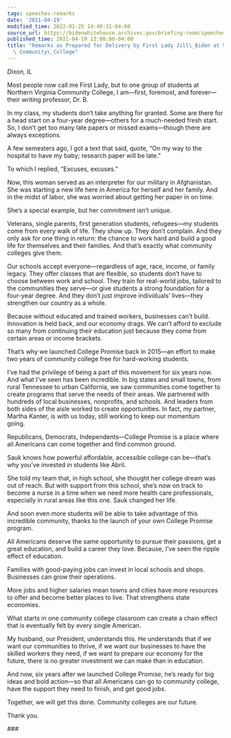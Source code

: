 ```yaml
---
tags: speeches-remarks
date: '2021-04-19'
modified_time: 2022-01-25 14:40:31-04:00
source_url: https://bidenwhitehouse.archives.gov/briefing-room/speeches-remarks/2021/04/19/remarks-as-prepared-for-delivery-by-first-lady-jill-biden-at-sauk-valley-community-college/
published_time: 2021-04-19 13:00:00-04:00
title: "Remarks as Prepared for Delivery by First Lady Jill\_Biden at Sauk Valley\
  \ Community\_College"
---
```

 
*Dixon, IL*

Most people now call me First Lady, but to one group of students at
Northern Virginia Community College, I am—first, foremost, and
forever—their writing professor, Dr. B.  

In my class, my students don’t take anything for granted. Some are there
for a head start on a four-year degree—others for a much-needed fresh
start. So, I don’t get too many late papers or missed exams—though there
are always exceptions.  

A few semesters ago, I got a text that said, quote, “On my way to the
hospital to have my baby; research paper will be late.”  

To which I replied, “Excuses, excuses.” 

Now, this woman served as an interpreter for our military in
Afghanistan. She was starting a new life here in America for herself and
her family. And in the midst of labor, she was worried about getting her
paper in on time.   

She’s a special example, but her commitment isn’t unique.  

Veterans, single parents, first generation students, refugees—my
students come from every walk of life. They show up. They don’t
complain. And they only ask for one thing in return: the chance to work
hard and build a good life for themselves and their families. And that’s
exactly what community colleges give them.  

Our schools accept everyone—regardless of age, race, income, or family
legacy. They offer classes that are flexible, so students don’t have to
choose between work and school. They train for real-world jobs, tailored
to the communities they serve—or give students a strong foundation for a
four-year degree. And they don’t just improve individuals’ lives—they
strengthen our country as a whole.  

Because without educated and trained workers, businesses can’t build.
Innovation is held back, and our economy drags. We can’t afford to
exclude so many from continuing their education just because they come
from certain areas or income brackets.  

That’s why we launched College Promise back in 2015—an effort to make
two years of community college free for hard-working students.  

I’ve had the privilege of being a part of this movement for six years
now. And what I’ve seen has been incredible. In big states and small
towns, from rural Tennessee to urban California, we saw communities come
together to create programs that serve the needs of their areas. We
partnered with hundreds of local businesses, nonprofits, and schools.
And leaders from both sides of the aisle worked to create
opportunities. In fact, my partner, Martha Kanter, is with us today,
still working to keep our momentum going.   

Republicans, Democrats, Independents—College Promise is a place where
all Americans can come together and find common ground.  

Sauk knows how powerful affordable, accessible college can be—that’s why
you’ve invested in students like Abril.   

She told my team that, in high school, she thought her college dream was
out of reach. But with support from this school, she’s now on track to
become a nurse in a time when we need more health care professionals,
especially in rural areas like this one. Sauk changed her life.  

And soon even more students will be able to take advantage of this
incredible community, thanks to the launch of your own College Promise
program.  

All Americans deserve the same opportunity to pursue their passions, get
a great education, and build a career they love. Because, I’ve seen the
ripple effect of education.  

Families with good-paying jobs can invest in local schools and shops.
Businesses can grow their operations.  

More jobs and higher salaries mean towns and cities have more resources
to offer and become better places to live. That strengthens state
economies.  

What starts in one community college classroom can create a chain effect
that is eventually felt by every single American. 

My husband, our President, understands this. He understands that if we
want our communities to thrive, if we want our businesses to have the
skilled workers they need, if we want to prepare our economy for the
future, there is no greater investment we can make than in education.  

And now, six years after we launched College Promise, he’s ready for big
ideas and bold action—so that all Americans can go to community college,
have the support they need to finish, and get good jobs. 

Together, we will get this done. Community colleges are our future.  

Thank you.    

\### 
